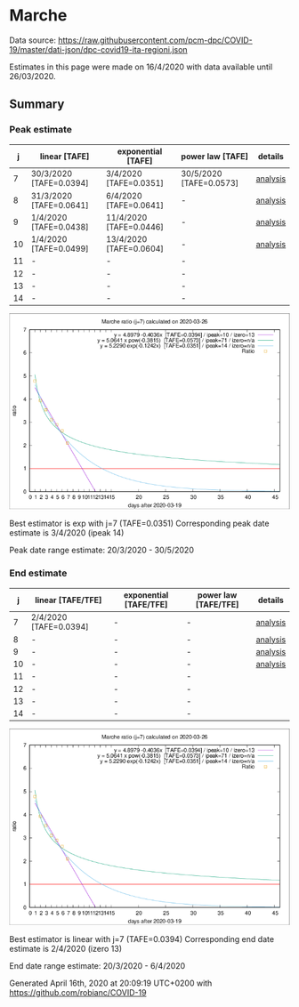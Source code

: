# Marche


Data source: https://raw.githubusercontent.com/pcm-dpc/COVID-19/master/dati-json/dpc-covid19-ita-regioni.json

Estimates in this page were made on 16/4/2020 with data available until 26/03/2020.


## Summary 

### Peak estimate 
|j|linear [TAFE]|exponential [TAFE]|power law [TAFE]|details|
|---|----|-----------|---------|-------|
|7|30/3/2020 [TAFE=0.0394]|3/4/2020 [TAFE=0.0351]|30/5/2020 [TAFE=0.0573]|[analysis](COVID-19_marche_j7_2020-03-26.md)|
|8|31/3/2020 [TAFE=0.0641]|6/4/2020 [TAFE=0.0641]|-|[analysis](COVID-19_marche_j8_2020-03-26.md)|
|9|1/4/2020 [TAFE=0.0438]|11/4/2020 [TAFE=0.0446]|-|[analysis](COVID-19_marche_j9_2020-03-26.md)|
|10|1/4/2020 [TAFE=0.0499]|13/4/2020 [TAFE=0.0604]|-|[analysis](COVID-19_marche_j10_2020-03-26.md)|
|11|-|-|-||
|12|-|-|-||
|13|-|-|-||
|14|-|-|-||

![best peak estimate](COVID-19_marche_j7_2020-03-26.png)

Best estimator is exp with j=7 (TAFE=0.0351)
Corresponding peak date estimate is 3/4/2020 (ipeak 14)


Peak date range estimate: 20/3/2020 - 30/5/2020

### End estimate 
|j|linear [TAFE/TFE]|exponential [TAFE/TFE]|power law [TAFE/TFE]|details|
|---|----|-----------|---------|-------|
|7|2/4/2020 [TAFE=0.0394]|-|-|[analysis](COVID-19_marche_j7_2020-03-26.md)|
|8|-|-|-|[analysis](COVID-19_marche_j8_2020-03-26.md)|
|9|-|-|-|[analysis](COVID-19_marche_j9_2020-03-26.md)|
|10|-|-|-|[analysis](COVID-19_marche_j10_2020-03-26.md)|
|11|-|-|-||
|12|-|-|-||
|13|-|-|-||
|14|-|-|-||

![best zero estimate](COVID-19_marche_j7_2020-03-26.png)

Best estimator is linear with j=7 (TAFE=0.0394)
Corresponding end date estimate is 2/4/2020 (izero 13)


End date range estimate: 20/3/2020 - 6/4/2020

Generated April 16th, 2020 at 20:09:19 UTC+0200 with https://github.com/robianc/COVID-19
